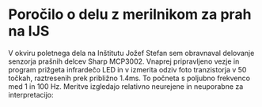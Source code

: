 # Poročilo o delu z merilnikom za prah na IJS

V okviru poletnega dela na Inštitutu Jožef Stefan sem obravnaval delovanje senzorja prašnih delcev Sharp MCP3002. Vnaprej pripravljeno vezje in program prižgeta infrardečo LED in v izmerita odziv foto tranzistorja v 50 točkah, raztresenih prek približno 1.4ms. To počneta s poljubno frekvenco med 1 in 100 Hz. Meritve izgledajo relativno neurejene in neuporabne za interpretacijo:


